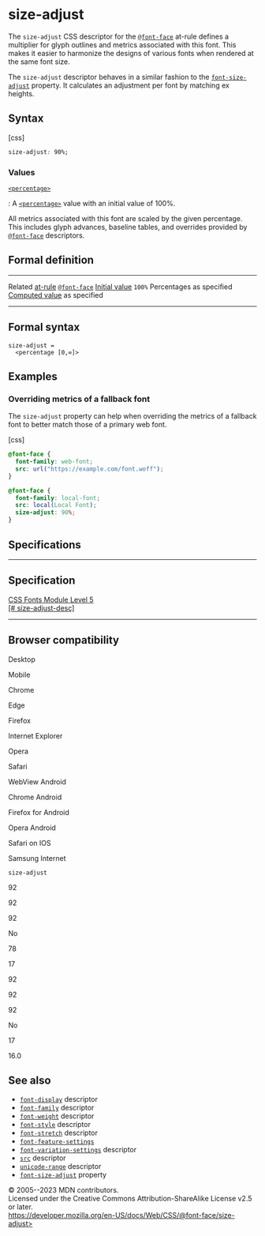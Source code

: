 size-adjust
===========

The `size-adjust` CSS descriptor for the [`@font-face`](@font-face.md)
at-rule defines a multiplier for glyph outlines and metrics associated
with this font. This makes it easier to harmonize the designs of various
fonts when rendered at the same font size.

The `size-adjust` descriptor behaves in a similar fashion to the
[`font-size-adjust`](font-size-adjust.md) property. It calculates an
adjustment per font by matching ex heights.

Syntax
------

[css]

```css
size-adjust: 90%;
```

### Values

[`<percentage>`](#percentage)

:   A [`<percentage>`](percentage.md) value with an initial value of
    100%.

All metrics associated with this font are scaled by the given
percentage. This includes glyph advances, baseline tables, and overrides
provided by [`@font-face`](@font-face.md) descriptors.

Formal definition
-----------------

  ------------------------------------- -------------------------------
  Related [at-rule](at-rule.md)         [`@font-face`](@font-face.md)
  [Initial value](initial_value.md)     `100%`
  Percentages                           as specified
  [Computed value](computed_value.md)   as specified
  ------------------------------------- -------------------------------

Formal syntax
-------------

```text
size-adjust = 
  <percentage [0,∞]>  
```

Examples
--------

### Overriding metrics of a fallback font

The `size-adjust` property can help when overriding the metrics of a
fallback font to better match those of a primary web font.

[css]

```css
@font-face {
  font-family: web-font;
  src: url("https://example.com/font.woff");
}

@font-face {
  font-family: local-font;
  src: local(Local Font);
  size-adjust: 90%;
}
```

Specifications
--------------

  ------------------------------------------------------------------------------------

Specification
  ------------------------------------------------------------------------------------

  [CSS Fonts Module Level 5\
  [\#
  size-adjust-desc]](https://drafts.csswg.org/css-fonts-5/#size-adjust-desc)

  ------------------------------------------------------------------------------------

Browser compatibility
---------------------

Desktop

Mobile

Chrome

Edge

Firefox

Internet Explorer

Opera

Safari

WebView Android

Chrome Android

Firefox for Android

Opera Android

Safari on IOS

Samsung Internet

`size-adjust`

92

92

92

No

78

17

92

92

92

No

17

16.0

See also
--------

- [`font-display`](_Resources/Markup%20And%20Styling/css/@font-face/font-display.md) descriptor
- [`font-family`](_Resources/Markup%20And%20Styling/css/@font-face/font-family.md) descriptor
- [`font-weight`](_Resources/Markup%20And%20Styling/css/@font-face/font-weight.md) descriptor
- [`font-style`](_Resources/Markup%20And%20Styling/css/@font-face/font-style.md) descriptor
- [`font-stretch`](_Resources/Markup%20And%20Styling/css/@font-face/font-stretch.md) descriptor
- [`font-feature-settings`](_Resources/Markup%20And%20Styling/css/font-feature-settings.md)
- [`font-variation-settings`](_Resources/Markup%20And%20Styling/css/@font-face/font-variation-settings.md) descriptor
- [`src`](src.md) descriptor
- [`unicode-range`](unicode-range.md) descriptor
- [`font-size-adjust`](font-size-adjust.md) property

© 2005--2023 MDN contributors.\
Licensed under the Creative Commons Attribution-ShareAlike License v2.5
or later.\
https://developer.mozilla.org/en-US/docs/Web/CSS/@font-face/size-adjust>
